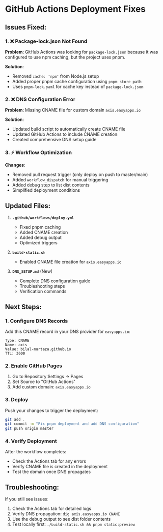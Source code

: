 # GitHub Actions Deployment Fixes

## Issues Fixed:

### 1. ❌ Package-lock.json Not Found
**Problem**: GitHub Actions was looking for `package-lock.json` because it was configured to use npm caching, but the project uses pnpm.

**Solution**: 
- Removed `cache: 'npm'` from Node.js setup
- Added proper pnpm cache configuration using `pnpm store path`
- Uses `pnpm-lock.yaml` for cache key instead of `package-lock.json`

### 2. ❌ DNS Configuration Error  
**Problem**: Missing CNAME file for custom domain `axis.easyapps.io`

**Solution**:
- Updated build script to automatically create CNAME file
- Updated GitHub Actions to include CNAME creation
- Created comprehensive DNS setup guide

### 3. ⚡ Workflow Optimization
**Changes**:
- Removed pull request trigger (only deploy on push to master/main)
- Added `workflow_dispatch` for manual triggering
- Added debug step to list dist contents
- Simplified deployment conditions

## Updated Files:

1. **`.github/workflows/deploy.yml`**
   - Fixed pnpm caching
   - Added CNAME creation
   - Added debug output
   - Optimized triggers

2. **`build-static.sh`**
   - Enabled CNAME file creation for `axis.easyapps.io`

3. **`DNS_SETUP.md`** (New)
   - Complete DNS configuration guide
   - Troubleshooting steps
   - Verification commands

## Next Steps:

### 1. Configure DNS Records
Add this CNAME record in your DNS provider for `easyapps.io`:
```
Type: CNAME
Name: axis
Value: bilal-murtaza.github.io
TTL: 3600
```

### 2. Enable GitHub Pages
1. Go to Repository Settings → Pages
2. Set Source to "GitHub Actions"
3. Add custom domain: `axis.easyapps.io`

### 3. Deploy
Push your changes to trigger the deployment:
```bash
git add .
git commit -m "Fix pnpm deployment and add DNS configuration"
git push origin master
```

### 4. Verify Deployment
After the workflow completes:
- Check the Actions tab for any errors
- Verify CNAME file is created in the deployment
- Test the domain once DNS propagates

## Troubleshooting:

If you still see issues:
1. Check the Actions tab for detailed logs
2. Verify DNS propagation: `dig axis.easyapps.io CNAME`
3. Use the debug output to see dist folder contents
4. Test locally first: `./build-static.sh && pnpm static:preview`
